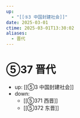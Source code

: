 ```yaml
---
up:
  - "[[⑤3 中国封建社会]]"
date: 2025-03-01
ctime: 2025-03-01T13:30:02
aliases:
  - 晋代
---
```


# ⑤37 晋代

- up: [[⑤3 中国封建社会]]
- down:	
	- [[⑤371 西晋]]
	- [[⑤372 东晋]]
	
